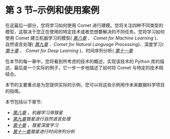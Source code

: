 

# 第 3 节–示例和使用案例

在这最后一部分，您将学习如何使用 Comet 进行建模。您将关注四种不同类型的模型，这取决于您正在使用的特定技术或者您想要解决的不同任务。您将学习如何使用 Comet 建立机器学习的模型( [*第八章*](B17530_08_ePub.xhtml#_idTextAnchor169) 、 *Comet for Machine Learning* )、自然语言处理( [*第九章*](B17530_09_ePub.xhtml#_idTextAnchor192) 、*Comet for Natural Language Processing*)、深度学习( [*第十章*](B17530_10_ePub.xhtml#_idTextAnchor216) 、 *Comet for Deep Learning* )、时间序列分析( [*第十一章*](B17530_11_ePub.xhtml#_idTextAnchor236)

在本节的每一章中，您将看到所考虑的技术的概述，实现该技术的 Python 库的描述，最后是一个实际的例子，它一步一步地描述了如何将 Comet 与特定的技术相结合。

本节的主要重点是为您提供实际的示例，您可以将这些示例用作未来数据科学项目的指南。

本节包括以下章节:

*   [*第八章*](B17530_08_ePub.xhtml#_idTextAnchor169) ，*机器学习用彗星*
*   [*第九章*](B17530_09_ePub.xhtml#_idTextAnchor192)*彗星进行自然语言处理*
*   [*第十章*](B17530_10_ePub.xhtml#_idTextAnchor216) ，*彗星深度学习*
*   [*第十一章*](B17530_11_ePub.xhtml#_idTextAnchor236)*彗星进行时间序列分析*